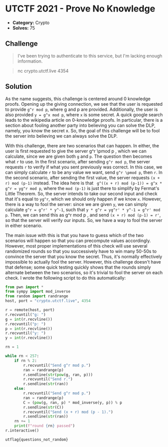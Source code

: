 # UTCTF 2021 - Prove No Knowledge

* **Category:** Crypto
* **Solves:** 75

## Challenge

> I've been trying to authenticate to this service, but I'm lacking enough information.

> nc crypto.utctf.live 4354

## Solution

As the name suggests, this challenge is centered around 0 knowledge proofs. Opening up the giving connection, we see that the user is requested to provide ` g^r mod p `, where g and p are provided. Additionally, the user is also provided ` y = g^x mod p `, where ` x ` is some secret. A quick google search leads to the wikipedia article on 0-knowledge proofs. In particular, there is a section about fooling another party into believing you can solve the DLP, namely, you know the secret x. So, the goal of this challenge will be to fool the server into believing we can always solve the DLP.

With this challenge, there are two scenarios that can happen. In either, the user is first requested to give the server  g^r \pmod p , which we can calculate, since we are given both ` g ` and ` p `. The question then becomes what ` r ` to use. In the first scenario, after sending ` g^r mod p `, the server requests ` r ` to verify if what you sent previously was correct. In this case, we can simply calculate ` r ` to be any value we want, send ` g^r \pmod p `, then ` r `. In the second scenario, after sending the first value, the server requests ` (x + r) mod (p-1) ` instead. The idea here is that ` g^((x + r) mod (p-1)) = g^x * g^r = yg^r mod p`, where the ` mod (p-1) ` is just there to simplify by Fermat's Little Theorem. So, the server intends to take our second input and check that it's equal to ` yg^r `, which we should only happen if we know ` x `. However, there is a way to fool the server: since we are given ` y `, we can simply calculate ` g^r = g^r' * y^-1 `, such that ` y * g^r = yg^r' * y^-1 = g^r' mod p `. Then, we can send this as  g^r mod p , and send ` (x + r) mod (p-1) = r' `, so that the server will verify our inputs. So, we have a way to fool the server in either scenario.

The main issue with this is that you have to guess which of the two scenarios will happen so that you can precompute values accordingly. However, most proper implementations of this check will use several randomized rounds so that you successively have to win many 50-50s to convince the server that you know the secret. Thus, it's normally effectively impossible to actually fool the server. However, this challenge doesn't have that defense; some quick testing quickly shows that the rounds simply alternate between the two scenarios, so it's trivial to fool the server on each check. I wrote the following script to do this automatically:

```python
from pwn import *
from sympy import mod_inverse
from random import randrange
host, port = "crypto.utctf.live", 4354

r = remote(host, port)
r.recvuntil("g: ")
g = int(r.recvline())
r.recvuntil("p: ")
p = int(r.recvline())
r.recvuntil("y: ")
y = int(r.recvline())

rn = 1

while rn < 257:
	if rn % 2:
		r.recvuntil("Send g^r mod p.")
		ran = randrange(p)
		r.sendline(str(pow(g, ran, p)))
		r.recvuntil("Send r.")
		r.sendline(str(ran))
	else:
		r.recvuntil("Send g^r mod p.")
		ran = randrange(p)
		C = (pow(g, ran, p) * mod_inverse(y, p)) % p
		r.sendline(str(C))
		r.recvuntil("Send (x + r) mod (p - 1).")
		r.sendline(str(ran))
	rn += 1
	print(f"round {rn} passed")
r.interactive()
```

`utflag{questions_not_random}`
